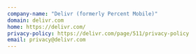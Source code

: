 ```yaml
---
company-name: "Delivr (formerly Percent Mobile)"
domain: delivr.com
home: https://delivr.com/
privacy-policy: https://delivr.com/page/511/privacy-policy
email: privacy@delivr.com
---
```




